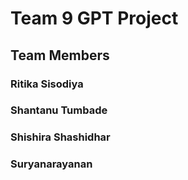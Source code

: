 # Team 9 GPT Project

## Team Members
### Ritika Sisodiya
### Shantanu Tumbade
### Shishira Shashidhar
### Suryanarayanan